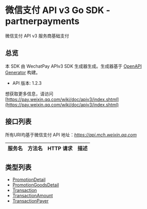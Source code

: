 # 微信支付 API v3 Go SDK - partnerpayments

微信支付 API v3 服务商基础支付

## 总览
本 SDK 由 WechatPay APIv3 SDK 生成器生成。生成器基于 [OpenAPI Generator](https://openapi-generator.tech) 构建。

- API 版本: 1.2.3

想获取更多信息，请访问 [https://pay.weixin.qq.com/wiki/doc/apiv3/index.shtml](https://pay.weixin.qq.com/wiki/doc/apiv3/index.shtml)

## 接口列表

所有URI均基于微信支付 API 地址：*https://api.mch.weixin.qq.com*

服务名 | 方法名 | HTTP 请求 | 描述
------------ | ------------- | ------------- | -------------


## 类型列表

 - [PromotionDetail](PromotionDetail.md)
 - [PromotionGoodsDetail](PromotionGoodsDetail.md)
 - [Transaction](Transaction.md)
 - [TransactionAmount](TransactionAmount.md)
 - [TransactionPayer](TransactionPayer.md)

